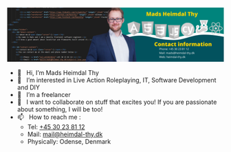 ![LinkedIn Banner](https://raw.githubusercontent.com/MadsThy/MadsThy/main/Mads%20Heimdal%20Thy%20(3).png?raw=true "LinkedIn Banner")
- 👋 &nbsp;  Hi, I’m Mads Heimdal Thy
- 👀 &nbsp; I’m interested in Live Action Roleplaying, IT, Software Development and DIY
- 🌱 &nbsp; I’m a freelancer
- 💞️ &nbsp; I want to collaborate on stuff that excites you! If you are passionate about something, I will be too!
- 📫 &nbsp; How to reach me :
  - Tel: <a href="tel:+453023812">+45 30 23 81 12</a>
  - Mail: <a href="mailto:mail@heimdal-thy.dk">mail@heimdal-thy.dk</a>
  - Physically: Odense, Denmark
